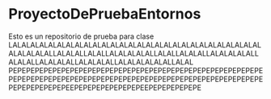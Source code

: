 # ProyectoDePruebaEntornos
Esto es un repositorio de prueba para clase
LALALALALALALALALALALALALALALALALALALALALALALALALALALALALALALALALALLALALALLALALLALALALALALLALALLALALALLALALALALALLALALALLALALALALLALALALALLALALALALALALLALAL
PEPEPEPEPEPEPEPEPEPEPEPEPEPEPEPEPEPEPEPEPEPEPEPEPEPEPEPEPEPEPEPEPEPEPEPEPEPEPEPEPEPEPEPEPEPEPEPEPEPEPEPEPEPEPEPEPEPEPEPEPEPEPEPEPEEPEPEPEPEPEPEPEPEEPEPEPEPEPEPE
